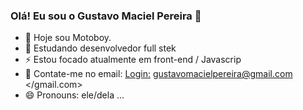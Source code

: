 ### Olá! Eu sou o Gustavo Maciel Pereira 👋

- 🔭 Hoje sou Motoboy.
- 🌱 Estudando desenvolvedor full stek
- ⚡ Estou focado atualmente em front-end / Javascrip
- 💬 Contate-me no email: <Login:> gustavomacielpereira@gmail.com </gmail.com>
- 😄 Pronouns: ele/dela ...

    

